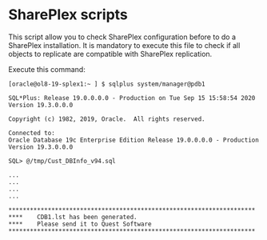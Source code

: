 # SharePlex scripts

This script allow you to check SharePlex configuration before to do a SharePlex installation.
It is mandatory to execute this file to check if all objects to replicate are compatible with SharePlex replication.

Execute this command:

```
[oracle@ol8-19-splex1:~ ] $ sqlplus system/manager@pdb1

SQL*Plus: Release 19.0.0.0.0 - Production on Tue Sep 15 15:58:54 2020
Version 19.3.0.0.0

Copyright (c) 1982, 2019, Oracle.  All rights reserved.

Connected to:
Oracle Database 19c Enterprise Edition Release 19.0.0.0.0 - Production
Version 19.3.0.0.0

SQL> @/tmp/Cust_DBInfo_v94.sql

...
...
...
...

*********************************************************************
****    CDB1.lst has been generated.
****    Please send it to Quest Software
*********************************************************************
```
